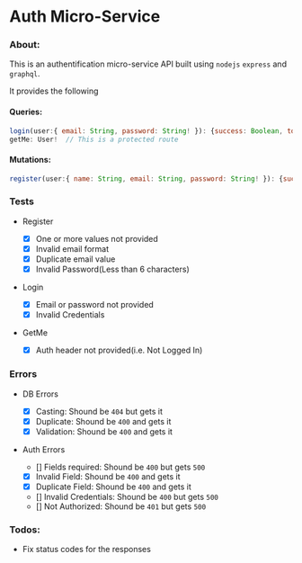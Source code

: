 # Auth Micro-Service

### About:

This is an authentification micro-service API built using
`nodejs` `express` and `graphql`.

It provides the following

#### Queries:

```javascript
login(user:{ email: String, password: String! }): {success: Boolean, token: String}!
getMe: User!  // This is a protected route
```

#### Mutations:

```javascript
register(user:{ name: String, email: String, password: String! }): {success: Boolean, token: String}!
```

### Tests

- Register

  - [x] One or more values not provided
  - [x] Invalid email format
  - [x] Duplicate email value
  - [x] Invalid Password(Less than 6 characters)

- Login

  - [x] Email or password not provided
  - [x] Invalid Credentials

- GetMe

  - [x] Auth header not provided(i.e. Not Logged In)

### Errors

- DB Errors

  - [x] Casting: Shound be `404` but gets it
  - [x] Duplicate: Shound be `400` and gets it
  - [x] Validation: Shound be `400` and gets it

- Auth Errors

  - [] Fields required: Shound be `400` but gets `500`
  - [x] Invalid Field: Shound be `400` and gets it
  - [x] Duplicate Field: Shound be `400` and gets it
  - [] Invalid Credentials: Shound be `400` but gets `500`
  - [] Not Authorized: Shound be `401` but gets `500`

### Todos:

- Fix status codes for the responses
